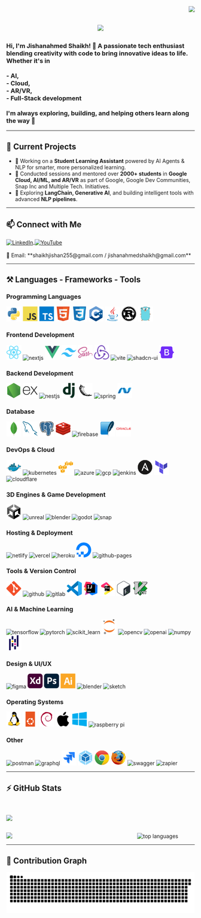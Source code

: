 <img align="right" src="https://visitor-badge.laobi.icu/badge?page_id=jishanahmed-shaikh" />

<h1 align="center">
    <img src="https://readme-typing-svg.herokuapp.com?font=Fira+Code&weight=600&size=32&pause=1000&width=435&lines=I'm+Jishanahmed+Shaikh!" />
</h1>

<h3 align="left">
Hi, I'm Jishanahmed Shaikh! 👋  
A passionate tech enthusiast blending creativity with code to bring innovative ideas to life.  
Whether it's in
<br>
<br>
- AI,
<br>
- Cloud,
<br>
- AR/VR,
<br>
- Full-Stack development
<br>
<br>
I'm always exploring, building, and helping others learn along the way 🚀
</h3>

---

## 🔭 Current Projects
- 🚀 Working on a **Student Learning Assistant** powered by AI Agents & NLP for smarter, more personalized learning.
- 🧠 Conducted sessions and mentored over **2000+ students** in **Google Cloud, AI/ML, and AR/VR** as part of Google, Google Dev Communities, Snap Inc and Multiple Tech. Initiatives.
- 🧪 Exploring **LangChain, Generative AI**, and building intelligent tools with advanced **NLP pipelines**.

---

## 📫 Connect with Me

<a href="https://www.linkedin.com/in/jishanahmedshaikh" target="blank">
  <img align="center" src="https://raw.githubusercontent.com/rahuldkjain/github-profile-readme-generator/master/src/images/icons/Social/linked-in-alt.svg" alt="LinkedIn" height="30" width="40" />
</a>

<a href="https://www.youtube.com/@jishanahmedarshaikh" target="blank">
  <img align="center" src="https://raw.githubusercontent.com/rahuldkjain/github-profile-readme-generator/master/src/images/icons/Social/youtube.svg" alt="YouTube" height="30" width="40" />
</a>  
<br/>
<br>
📧 Email: **shaikhjishan255@gmail.com / jishanahmedshaikh@gmail.com**

---

## ⚒️ Languages - Frameworks - Tools

<h3 align="left">Programming Languages</h3>
<p align="left">
  <img src="https://raw.githubusercontent.com/devicons/devicon/master/icons/python/python-original.svg" alt="python" width="40" height="40" title="Python"/>
  <img src="https://raw.githubusercontent.com/devicons/devicon/master/icons/javascript/javascript-original.svg" alt="javascript" width="40" height="40" title="JavaScript"/>
  <img src="https://raw.githubusercontent.com/devicons/devicon/master/icons/typescript/typescript-original.svg" alt="typescript" width="40" height="40" title="TypeScript"/>
  <img src="https://raw.githubusercontent.com/devicons/devicon/master/icons/html5/html5-original.svg" alt="html5" width="40" height="40" title="HTML5"/>
  <img src="https://raw.githubusercontent.com/devicons/devicon/master/icons/css3/css3-original.svg" alt="css3" width="40" height="40" title="CSS3"/>
  <img src="https://raw.githubusercontent.com/devicons/devicon/master/icons/cplusplus/cplusplus-original.svg" alt="cplusplus" width="40" height="40" title="C++"/>
  <img src="https://raw.githubusercontent.com/devicons/devicon/master/icons/java/java-original.svg" alt="java" width="40" height="40" title="Java"/>
  <img src="https://raw.githubusercontent.com/devicons/devicon/55609aa5bd817ff167afce0d965585c92040787a/icons/rust/rust-plain.svg" alt="rust" width="40" height="40" title="Rust"/>
  <img src="https://raw.githubusercontent.com/devicons/devicon/master/icons/go/go-original.svg" alt="go" width="40" height="40" title="Go"/>
</p>

<h3 align="left">Frontend Development</h3>
<p align="left">
  <img src="https://raw.githubusercontent.com/devicons/devicon/master/icons/react/react-original.svg" alt="react" width="40" height="40" title="React"/>
  <img src="https://cdn.worldvectorlogo.com/logos/nextjs-2.svg" alt="nextjs" width="40" height="40" title="Next.js"/>
  <img src="https://raw.githubusercontent.com/devicons/devicon/master/icons/vuejs/vuejs-original.svg" alt="vuejs" width="40" height="40" title="Vue.js"/>
  <img src="https://raw.githubusercontent.com/devicons/devicon/55609aa5bd817ff167afce0d965585c92040787a/icons/tailwindcss/tailwindcss-plain.svg" alt="tailwind" width="40" height="40" title="Tailwind CSS"/>
  <img src="https://raw.githubusercontent.com/devicons/devicon/master/icons/sass/sass-original.svg" alt="sass" width="40" height="40" title="Sass"/>
  <img src="https://raw.githubusercontent.com/devicons/devicon/master/icons/redux/redux-original.svg" alt="redux" width="40" height="40" title="Redux"/>
  <img src="https://vitejs.dev/logo-with-shadow.png" alt="vite" width="40" height="40" title="Vite"/>
  <img src="https://avatars.githubusercontent.com/u/139895814?s=200&v=4" alt="shadcn-ui" width="40" height="40" title="shadcn/ui"/>
  <img src="https://raw.githubusercontent.com/devicons/devicon/master/icons/bootstrap/bootstrap-plain.svg" alt="bootstrap" width="40" height="40" title="Bootstrap"/>
</p>

<h3 align="left">Backend Development</h3>
<p align="left">
  <img src="https://raw.githubusercontent.com/devicons/devicon/master/icons/nodejs/nodejs-original.svg" alt="nodejs" width="40" height="40" title="Node.js"/>
  <img src="https://raw.githubusercontent.com/devicons/devicon/master/icons/express/express-original.svg" alt="express" width="40" height="40" title="Express.js"/>
  <img src="https://www.vectorlogo.zone/logos/nestjs/nestjs-icon.svg" alt="nestjs" width="40" height="40" title="NestJS"/>
  <img src="https://raw.githubusercontent.com/devicons/devicon/master/icons/django/django-plain.svg" alt="django" width="40" height="40" title="Django"/>
  <img src="https://raw.githubusercontent.com/devicons/devicon/master/icons/flask/flask-original.svg" alt="flask" width="40" height="40" title="Flask"/>
  <img src="https://www.vectorlogo.zone/logos/springio/springio-icon.svg" alt="spring" width="40" height="40" title="Spring"/>
  <img src="https://raw.githubusercontent.com/devicons/devicon/master/icons/dot-net/dot-net-original.svg" alt="dotnet" width="40" height="40" title=".NET"/>
</p>

<h3 align="left">Database</h3>
<p align="left">
  <img src="https://raw.githubusercontent.com/devicons/devicon/master/icons/mongodb/mongodb-original.svg" alt="mongodb" width="40" height="40" title="MongoDB"/>
  <img src="https://raw.githubusercontent.com/devicons/devicon/master/icons/mysql/mysql-original.svg" alt="mysql" width="40" height="40" title="MySQL"/>
  <img src="https://raw.githubusercontent.com/devicons/devicon/master/icons/postgresql/postgresql-original.svg" alt="postgresql" width="40" height="40" title="PostgreSQL"/>
  <img src="https://raw.githubusercontent.com/devicons/devicon/master/icons/redis/redis-original.svg" alt="redis" width="40" height="40" title="Redis"/>
  <img src="https://www.vectorlogo.zone/logos/firebase/firebase-icon.svg" alt="firebase" width="40" height="40" title="Firebase"/>
  <img src="https://raw.githubusercontent.com/devicons/devicon/55609aa5bd817ff167afce0d965585c92040787a/icons/sqlite/sqlite-original.svg" alt="sqlite" width="40" height="40" title="SQLite"/>
  <img src="https://raw.githubusercontent.com/devicons/devicon/master/icons/oracle/oracle-original.svg" alt="oracle" width="40" height="40" title="Oracle"/>
</p>

<h3 align="left">DevOps & Cloud</h3>
<p align="left">
  <img src="https://raw.githubusercontent.com/devicons/devicon/master/icons/docker/docker-original.svg" alt="docker" width="40" height="40" title="Docker"/>
  <img src="https://www.vectorlogo.zone/logos/kubernetes/kubernetes-icon.svg" alt="kubernetes" width="40" height="40" title="Kubernetes"/>
  <!-- Alternative AWS icon -->
  <img src="https://raw.githubusercontent.com/devicons/devicon/master/icons/amazonwebservices/amazonwebservices-original.svg" alt="aws" width="40" height="40" title="Amazon Web Services"/>
  <img src="https://www.vectorlogo.zone/logos/microsoft_azure/microsoft_azure-icon.svg" alt="azure" width="40" height="40" title="Microsoft Azure"/>
  <img src="https://www.vectorlogo.zone/logos/google_cloud/google_cloud-icon.svg" alt="gcp" width="40" height="40" title="Google Cloud Platform"/>
  <img src="https://www.vectorlogo.zone/logos/jenkins/jenkins-icon.svg" alt="jenkins" width="40" height="40" title="Jenkins"/>
  <img src="https://raw.githubusercontent.com/devicons/devicon/55609aa5bd817ff167afce0d965585c92040787a/icons/ansible/ansible-original.svg" alt="ansible" width="40" height="40" title="Ansible"/>
  <img src="https://raw.githubusercontent.com/devicons/devicon/55609aa5bd817ff167afce0d965585c92040787a/icons/terraform/terraform-original.svg" alt="terraform" width="40" height="40" title="Terraform"/>
  <img src="https://www.vectorlogo.zone/logos/cloudflare/cloudflare-icon.svg" alt="cloudflare" width="40" height="40" title="Cloudflare"/>
</p>

<h3 align="left">3D Engines & Game Development</h3>
<p align="left">
  <img src="https://raw.githubusercontent.com/devicons/devicon/master/icons/unity/unity-original.svg" alt="unity" width="40" height="40" title="Unity Game Engine"/>
  <img src="https://raw.githubusercontent.com/kenangundogan/fontisto/036b7eca71aab1bef8e6a0518f7329f13ed62f6b/icons/svg/brand/unreal-engine.svg" alt="unreal" width="40" height="40" title="Unreal Engine"/>
  <img src="https://download.blender.org/branding/community/blender_community_badge_white.svg" alt="blender" width="40" height="40" title="Blender"/>
  <img src="https://www.vectorlogo.zone/logos/godotengine/godotengine-icon.svg" alt="godot" width="40" height="40" title="Godot Engine"/>
  <img src="https://raw.githubusercontent.com/simple-icons/simple-icons/master/icons/snapchat.svg" alt="snap" width="40" height="40" title="Snap Lens Studio"/>
</p>

<h3 align="left">Hosting & Deployment</h3>
<p align="left">
  <img src="https://www.vectorlogo.zone/logos/netlify/netlify-icon.svg" alt="netlify" width="40" height="40" title="Netlify"/>
  <img src="https://www.vectorlogo.zone/logos/vercel/vercel-icon.svg" alt="vercel" width="40" height="40" title="Vercel"/>
  <img src="https://www.vectorlogo.zone/logos/heroku/heroku-icon.svg" alt="heroku" width="40" height="40" title="Heroku"/>
  <img src="https://raw.githubusercontent.com/devicons/devicon/master/icons/digitalocean/digitalocean-original.svg" alt="digitalocean" width="40" height="40" title="DigitalOcean"/>
  <img src="https://www.vectorlogo.zone/logos/github/github-tile.svg" alt="github-pages" width="40" height="40" title="GitHub Pages"/>
</p>

<h3 align="left">Tools & Version Control</h3>
<p align="left">
  <img src="https://raw.githubusercontent.com/devicons/devicon/master/icons/git/git-original.svg" alt="git" width="40" height="40" title="Git"/>
  <img src="https://www.vectorlogo.zone/logos/github/github-icon.svg" alt="github" width="40" height="40" title="GitHub"/>
  <img src="https://www.vectorlogo.zone/logos/gitlab/gitlab-icon.svg" alt="gitlab" width="40" height="40" title="GitLab"/>
  <img src="https://raw.githubusercontent.com/devicons/devicon/master/icons/vscode/vscode-original.svg" alt="vscode" width="40" height="40" title="Visual Studio Code"/>
  <img src="https://raw.githubusercontent.com/devicons/devicon/master/icons/intellij/intellij-original.svg" alt="intellij" width="40" height="40" title="IntelliJ IDEA"/>
  <img src="https://raw.githubusercontent.com/devicons/devicon/master/icons/jetbrains/jetbrains-original.svg" alt="jetbrains" width="40" height="40" title="JetBrains"/>
  <img src="https://raw.githubusercontent.com/devicons/devicon/master/icons/bash/bash-original.svg" alt="bash" width="40" height="40" title="Bash"/>
  <img src="https://raw.githubusercontent.com/devicons/devicon/master/icons/vim/vim-original.svg" alt="vim" width="40" height="40" title="Vim"/>
</p>

<h3 align="left">AI & Machine Learning</h3>
<p align="left">
  <img src="https://www.vectorlogo.zone/logos/tensorflow/tensorflow-icon.svg" alt="tensorflow" width="40" height="40" title="TensorFlow"/>
  <img src="https://www.vectorlogo.zone/logos/pytorch/pytorch-icon.svg" alt="pytorch" width="40" height="40" title="PyTorch"/>
  <img src="https://upload.wikimedia.org/wikipedia/commons/0/05/Scikit_learn_logo_small.svg" alt="scikit_learn" width="40" height="40" title="Scikit-learn"/>
  <img src="https://raw.githubusercontent.com/devicons/devicon/master/icons/jupyter/jupyter-original.svg" alt="jupyter" width="40" height="40" title="Jupyter"/>
  <img src="https://www.vectorlogo.zone/logos/opencv/opencv-icon.svg" alt="opencv" width="40" height="40" title="OpenCV"/>
  <img src="https://raw.githubusercontent.com/simple-icons/simple-icons/master/icons/openai.svg" alt="openai" width="40" height="40" title="OpenAI"/>
  <img src="https://www.vectorlogo.zone/logos/numpy/numpy-icon.svg" alt="numpy" width="40" height="40" title="NumPy"/>
  <img src="https://raw.githubusercontent.com/devicons/devicon/master/icons/pandas/pandas-original.svg" alt="pandas" width="40" height="40" title="Pandas"/>
</p>

<h3 align="left">Design & UI/UX</h3>
<p align="left">
  <img src="https://www.vectorlogo.zone/logos/figma/figma-icon.svg" alt="figma" width="40" height="40" title="Figma"/>
  <img src="https://raw.githubusercontent.com/devicons/devicon/master/icons/xd/xd-plain.svg" alt="xd" width="40" height="40" title="Adobe XD"/>
  <img src="https://raw.githubusercontent.com/devicons/devicon/master/icons/photoshop/photoshop-plain.svg" alt="photoshop" width="40" height="40" title="Adobe Photoshop"/>
  <img src="https://raw.githubusercontent.com/devicons/devicon/master/icons/illustrator/illustrator-plain.svg" alt="illustrator" width="40" height="40" title="Adobe Illustrator"/>
  <img src="https://download.blender.org/branding/community/blender_community_badge_white.svg" alt="blender" width="40" height="40" title="Blender"/>
  <img src="https://www.vectorlogo.zone/logos/sketchapp/sketchapp-icon.svg" alt="sketch" width="40" height="40" title="Sketch"/>
</p>

<h3 align="left">Operating Systems</h3>
<p align="left">
  <img src="https://raw.githubusercontent.com/devicons/devicon/master/icons/linux/linux-original.svg" alt="linux" width="40" height="40" title="Linux"/>
  <img src="https://raw.githubusercontent.com/devicons/devicon/master/icons/ubuntu/ubuntu-plain.svg" alt="ubuntu" width="40" height="40" title="Ubuntu"/>
  <img src="https://raw.githubusercontent.com/devicons/devicon/master/icons/debian/debian-original.svg" alt="debian" width="40" height="40" title="Debian"/>
  <img src="https://raw.githubusercontent.com/devicons/devicon/master/icons/apple/apple-original.svg" alt="macos" width="40" height="40" title="macOS"/>
  <img src="https://raw.githubusercontent.com/devicons/devicon/master/icons/windows8/windows8-original.svg" alt="windows" width="40" height="40" title="Windows"/>
  <img src="https://www.vectorlogo.zone/logos/raspberrypi/raspberrypi-icon.svg" alt="raspberry pi" width="40" height="40" title="Raspberry Pi"/>
</p>

<h3 align="left">Other</h3>
<p align="left">
  <img src="https://www.vectorlogo.zone/logos/getpostman/getpostman-icon.svg" alt="postman" width="40" height="40" title="Postman"/>
  <img src="https://www.vectorlogo.zone/logos/graphql/graphql-icon.svg" alt="graphql" width="40" height="40" title="GraphQL"/>
  <img src="https://raw.githubusercontent.com/devicons/devicon/master/icons/jira/jira-original.svg" alt="jira" width="40" height="40" title="Jira"/>
  <img src="https://raw.githubusercontent.com/devicons/devicon/master/icons/webpack/webpack-original.svg" alt="webpack" width="40" height="40" title="Webpack"/>
  <img src="https://raw.githubusercontent.com/devicons/devicon/master/icons/chrome/chrome-original.svg" alt="chrome" width="40" height="40" title="Google Chrome"/>
  <img src="https://raw.githubusercontent.com/devicons/devicon/master/icons/firefox/firefox-original.svg" alt="firefox" width="40" height="40" title="Firefox"/>
  <img src="https://raw.githubusercontent.com/simple-icons/simple-icons/master/icons/swagger.svg" alt="swagger" width="40" height="40" title="Swagger"/>
  <img src="https://raw.githubusercontent.com/simple-icons/simple-icons/master/icons/zapier.svg" alt="zapier" width="40" height="40" title="Zapier"/>
</p>

---

## ⚡ GitHub Stats

<br/>

<p>
  <img align="center" height="300" src="https://github-readme-streak-stats.herokuapp.com/?user=jishanahmed-shaikh&theme=tokyonight&hide_border=true" />
</p>

<br/>

<img width=350 align="left" src="https://github-readme-stats.vercel.app/api?username=jishanahmed-shaikh&theme=tokyonight&show_icons=true&hide_border=true&count_private=true" />
<img width=390 align="center" src="https://github-readme-stats.vercel.app/api/top-langs/?username=jishanahmed-shaikh&theme=tokyonight&show_icons=true&hide_border=true&layout=compact" alt="top languages" />

---

## 🐍 Contribution Graph

<img src="https://raw.githubusercontent.com/mihaillo29/mihaillo29/output/snake.svg" alt="Snake animation" />
